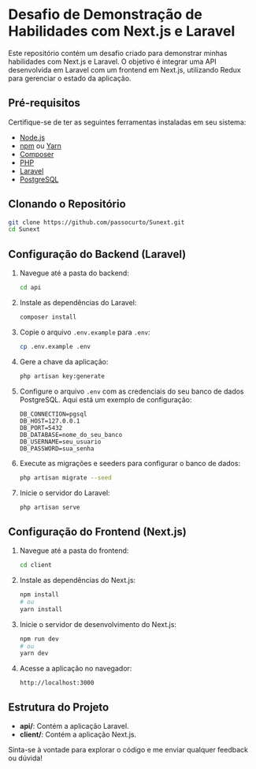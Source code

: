 
# Desafio de Demonstração de Habilidades com Next.js e Laravel

Este repositório contém um desafio criado para demonstrar minhas habilidades com Next.js e Laravel. O objetivo é integrar uma API desenvolvida em Laravel com um frontend em Next.js, 
utilizando Redux para gerenciar o estado da aplicação.

## Pré-requisitos

Certifique-se de ter as seguintes ferramentas instaladas em seu sistema:

- [Node.js](https://nodejs.org/)
- [npm](https://www.npmjs.com/) ou [Yarn](https://yarnpkg.com/)
- [Composer](https://getcomposer.org/)
- [PHP](https://www.php.net/)
- [Laravel](https://laravel.com/)
- [PostgreSQL](https://www.postgresql.org/)

## Clonando o Repositório

```bash
git clone https://github.com/passocurto/Sunext.git
cd Sunext
```

## Configuração do Backend (Laravel)

1. Navegue até a pasta do backend:

    ```bash
    cd api
    ```

2. Instale as dependências do Laravel:

    ```bash
    composer install
    ```

3. Copie o arquivo `.env.example` para `.env`:

    ```bash
    cp .env.example .env
    ```

4. Gere a chave da aplicação:

    ```bash
    php artisan key:generate
    ```

5. Configure o arquivo `.env` com as credenciais do seu banco de dados PostgreSQL. Aqui está um exemplo de configuração:

    ```env
    DB_CONNECTION=pgsql
    DB_HOST=127.0.0.1
    DB_PORT=5432
    DB_DATABASE=nome_do_seu_banco
    DB_USERNAME=seu_usuario
    DB_PASSWORD=sua_senha
    ```

6. Execute as migrações e seeders para configurar o banco de dados:

    ```bash
    php artisan migrate --seed
    ```

7. Inicie o servidor do Laravel:

    ```bash
    php artisan serve
    ```

## Configuração do Frontend (Next.js)

1. Navegue até a pasta do frontend:

    ```bash
    cd client
    ```

2. Instale as dependências do Next.js:

    ```bash
    npm install
    # ou
    yarn install
    ```

3. Inicie o servidor de desenvolvimento do Next.js:

    ```bash
    npm run dev
    # ou
    yarn dev
    ```

4. Acesse a aplicação no navegador:

    ```
    http://localhost:3000
    ```

## Estrutura do Projeto

- **api/**: Contém a aplicação Laravel.
- **client/**: Contém a aplicação Next.js.

Sinta-se à vontade para explorar o código e me enviar qualquer feedback ou dúvida!
